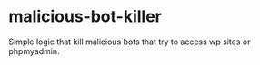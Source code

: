 # malicious-bot-killer
Simple logic that kill malicious bots that try to access wp sites or phpmyadmin. 
